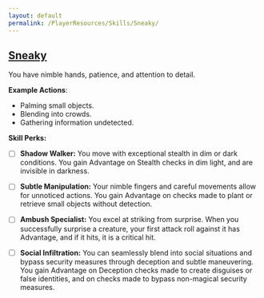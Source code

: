 ```yaml
---
layout: default
permalink: /PlayerResources/Skills/Sneaky/
---
```

## [Sneaky](#Sneaky)
You have nimble hands, patience, and attention to detail.

**Example Actions**:

  - Palming small objects.
  - Blending into crowds.
  - Gathering information undetected.


**Skill Perks:**

- [ ] **Shadow Walker:** You move with exceptional stealth in dim or dark conditions. You gain Advantage on Stealth checks in dim light, and are invisible in darkness.
  
- [ ] **Subtle Manipulation:** Your nimble fingers and careful movements allow for unnoticed actions. You gain Advantage on checks made to plant or retrieve small objects without detection.
  
- [ ] **Ambush Specialist:** You excel at striking from surprise. When you successfully surprise a creature, your first attack roll against it has Advantage, and if it hits, it is a critical hit.
  
- [ ] **Social Infiltration:** You can seamlessly blend into social situations and bypass security measures through deception and subtle maneuvering. You gain Advantage on Deception checks made to create disguises or false identities, and on checks made to bypass non-magical security measures.
